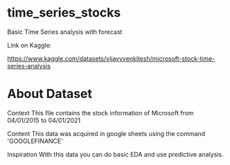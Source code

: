 # time_series_stocks
Basic Time Series analysis with forecast

Link on Kaggle:

https://www.kaggle.com/datasets/vijayvvenkitesh/microsoft-stock-time-series-analysis

# About Dataset
Context
This file contains the stock information of Microsoft from 04/01/2015 to 04/01/2021

Content
This data was acquired in google sheets using the command 'GOOGLEFINANCE'

Inspiration
With this data you can do basic EDA and use predictive analysis.